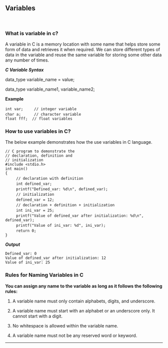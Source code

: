 ## Variables

<br>

### What is variable in c?

A variable in C is a memory location with some name that helps store some form of data and retrieves it when required. We can store different types of data in the variable and reuse the same variable for storing some other data any number of times.

***C Variable Syntax***

data_type variable_name = value;

data_type variable_name1, variable_name2;

**Example**

```int var; ```&nbsp;&nbsp;&nbsp;&nbsp;&nbsp;&nbsp;&nbsp;``` // integer variable   ```<br>
```char a; ```&nbsp;&nbsp;&nbsp;&nbsp;&nbsp;&nbsp;&nbsp;```  // character variable   ```<br>
```float fff;  // float variables```

### How to use variables in C?

The below example demonstrates how the use variables in C language.


```// C program to demonstrate the  ```<br>
```// declaration, definition and ```<br>
```// initialization ```<br>
```#include <stdio.h> ```<br>
```int main() ```<br>
```{ ```<br>
``` ```&nbsp;&nbsp;&nbsp;&nbsp;&nbsp;&nbsp;&nbsp;``` // declaration with definition ```<br>
``` ```&nbsp;&nbsp;&nbsp;&nbsp;&nbsp;&nbsp;&nbsp;``` int defined_var; ```<br>
``` ```&nbsp;&nbsp;&nbsp;&nbsp;&nbsp;&nbsp;&nbsp;``` printf("Defined_var: %d\n", defined_var); ```<br>
``` ```&nbsp;&nbsp;&nbsp;&nbsp;&nbsp;&nbsp;&nbsp;``` // initialization ```<br>
``` ```&nbsp;&nbsp;&nbsp;&nbsp;&nbsp;&nbsp;&nbsp;``` defined_var = 12; ```<br>
``` ```&nbsp;&nbsp;&nbsp;&nbsp;&nbsp;&nbsp;&nbsp;``` // declaration + definition + initialization ```<br>
``` ```&nbsp;&nbsp;&nbsp;&nbsp;&nbsp;&nbsp;&nbsp;``` int ini_var = 25; ```<br>
``` ```&nbsp;&nbsp;&nbsp;&nbsp;&nbsp;&nbsp;&nbsp;``` printf("Value of defined_var after initialization: %d\n", defined_var); ```<br>
``` ```&nbsp;&nbsp;&nbsp;&nbsp;&nbsp;&nbsp;&nbsp;``` printf("Value of ini_var: %d", ini_var); ```<br>
``` ```&nbsp;&nbsp;&nbsp;&nbsp;&nbsp;&nbsp;&nbsp;``` return 0; ```<br>
```}```


***Output***

```Defined_var: 0```<br>
```Value of defined_var after initialization: 12```<br>
```Value of ini_var: 25```

### Rules for Naming Variables in C

**You can assign any name to the variable as long as it follows the following rules:**

1.  A variable name must only contain alphabets, digits, and underscore.

2.  A variable name must start with an alphabet or an underscore only. It cannot start with a digit.

3.  No whitespace is allowed within the variable name.

4.  A variable name must not be any reserved word or keyword.

---
